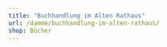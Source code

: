 ```yaml
---
title: "Buchhandlung im Alten Rathaus"
url: /damme/buchhandlung-im-alten-rathaus/
shop: Bücher
---
```

